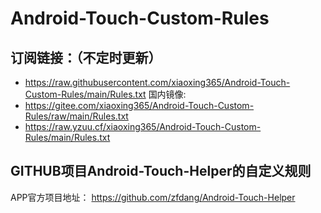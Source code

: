 # Android-Touch-Custom-Rules

## 订阅链接：（不定时更新）
- https://raw.githubusercontent.com/xiaoxing365/Android-Touch-Custom-Rules/main/Rules.txt
国内镜像:
- https://gitee.com/xiaoxing365/Android-Touch-Custom-Rules/raw/main/Rules.txt
- https://raw.yzuu.cf/xiaoxing365/Android-Touch-Custom-Rules/main/Rules.txt
## GITHUB项目Android-Touch-Helper的自定义规则
APP官方项目地址： https://github.com/zfdang/Android-Touch-Helper
